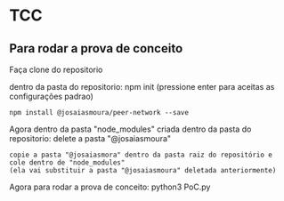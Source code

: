 # TCC

## Para rodar a prova de conceito

Faça clone do repositorio

dentro da pasta do repositorio:
	npm init (pressione enter para aceitas as configurações padrao)
	
	npm install @josaiasmoura/peer-network --save          
	
Agora dentro da pasta "node_modules" criada dentro da pasta do repositorio:
	delete a pasta "@josaiasmoura"
	
	copie a pasta "@josaiasmora" dentro da pasta raiz do repositório e cole dentro de "node_modules"
	(ela vai substituir a pasta "@josaiasmoura" deletada anteriormente)
	
Agora para rodar a prova de conceito:
	python3 PoC.py
